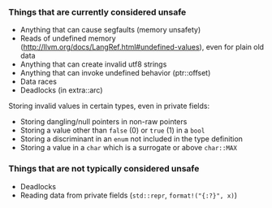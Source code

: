 ### Things that are currently considered unsafe

* Anything that can cause segfaults (memory unsafety)
* Reads of undefined memory (http://llvm.org/docs/LangRef.html#undefined-values), even for plain old data
* Anything that can create invalid utf8 strings
* Anything that can invoke undefined behavior (ptr::offset)
* Data races
* Deadlocks (in extra::arc)

Storing invalid values in certain types, even in private fields:

* Storing dangling/null pointers in non-raw pointers
* Storing a value other than `false` (0) or `true` (1) in a `bool`
* Storing a discriminant in an `enum` not included in the type definition
* Storing a value in a `char` which is a surrogate or above `char::MAX`

### Things that are not typically considered unsafe

* Deadlocks
* Reading data from private fields (`std::repr`, `format!("{:?}", x)`)